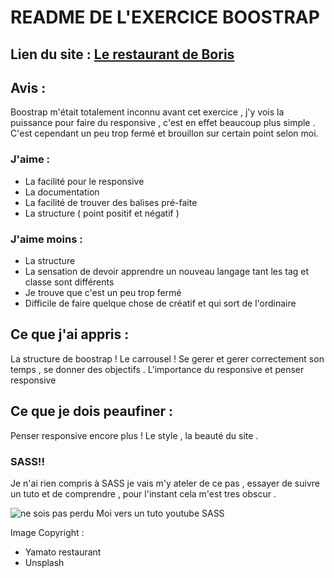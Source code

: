 # README DE L'EXERCICE BOOSTRAP

## Lien du site :  [Le restaurant de Boris ](https://borisbecode.github.io/restaurant/index.html)




## Avis :
Boostrap m'était totalement inconnu avant cet exercice ,  j'y vois la puissance pour faire du responsive , c'est en effet beaucoup plus simple . C'est cependant un peu trop fermé et brouillon sur certain point selon moi.


 ### J'aime :
 * La facilité pour le responsive 
 * La documentation 
 * La facilité de trouver des balises pré-faite 
 * La structure ( point positif et négatif )
 
 

### J'aime moins :

* La structure 
* La sensation de devoir apprendre un nouveau langage tant les tag et classe sont différents
* Je trouve que c'est un peu trop fermé 
* Difficile de faire quelque chose de créatif et qui sort de l'ordinaire 

## Ce que j'ai appris : 

La structure de boostrap !
Le carrousel !
Se gerer et gerer correctement son temps , se donner des objectifs .
L'importance du responsive et penser responsive 


## Ce que je dois peaufiner : 
Penser responsive encore plus !
Le style , la beauté du site .
### SASS!! 
Je n'ai rien compris à SASS je vais m'y ateler de ce pas , essayer de suivre un tuto et de comprendre , pour l'instant cela m'est tres obscur . 








![ne sois pas perdu](https://i.gifer.com/XOsX.gif) Moi vers un tuto youtube SASS




Image Copyright : 

* Yamato restaurant
* Unsplash

